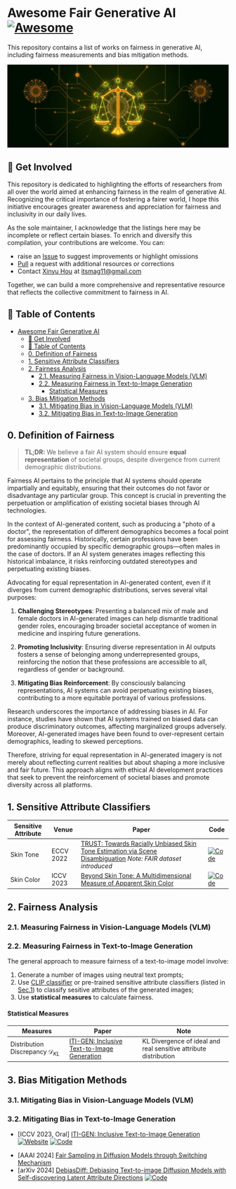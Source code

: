 # Awesome Fair Generative AI [![Awesome](https://cdn.rawgit.com/sindresorhus/awesome/d7305f38d29fed78fa85652e3a63e154dd8e8829/media/badge.svg)](https://github.com/sindresorhus/awesome)
This repository contains a list of works on fairness in generative AI, including fairness measurements and bias mitigation methods.

![overall_structure](./figures/image.webp)

## 🚀 Get Involved

This repository is dedicated to highlighting the efforts of researchers from all over the world aimed at enhancing fairness in the realm of generative AI. Recognizing the critical importance of fostering a fairer world, I hope this initiative encourages greater awareness and appreciation for fairness and inclusivity in our daily lives.​

As the sole maintainer, I acknowledge that the listings here may be incomplete or reflect certain biases. To enrich and diversify this compilation, your contributions are welcome. You can:​

- raise an [Issue](https://github.com/itsmag11/Awesome-Fair-Generative-AI/issues) to suggest improvements or highlight omissions
- [Pull](https://github.com/itsmag11/Awesome-Fair-Generative-AI/pulls) a request with additional resources or corrections
- Contact [Xinyu Hou](https://itsmag11.github.io/) at itsmag11@gmail.com

Together, we can build a more comprehensive and representative resource that reflects the collective commitment to fairness in AI.

## 📖 Table of Contents
- [Awesome Fair Generative AI ](#awesome-fair-generative-ai-)
  - [🚀 Get Involved](#-get-involved)
  - [📖 Table of Contents](#-table-of-contents)
  - [0. Definition of Fairness](#0-definition-of-fairness)
  - [1. Sensitive Attribute Classifiers](#1-sensitive-attribute-classifiers)
  - [2. Fairness Analysis](#2-fairness-analysis)
    - [2.1. Measuring Fairness in Vision-Language Models (VLM)](#21-measuring-fairness-in-vision-language-models-vlm)
    - [2.2. Measuring Fairness in Text-to-Image Generation](#22-measuring-fairness-in-text-to-image-generation)
      - [Statistical Measures](#statistical-measures)
  - [3. Bias Mitigation Methods](#3-bias-mitigation-methods)
    - [3.1. Mitigating Bias in Vision-Language Models (VLM)](#31-mitigating-bias-in-vision-language-models-vlm)
    - [3.2. Mitigating Bias in Text-to-Image Generation](#32-mitigating-bias-in-text-to-image-generation)

<a name="0."></a>
## 0. Definition of Fairness

> **TL;DR:** We believe a fair AI system should ensure **equal representation** of societal groups, despite divergence from current demographic distributions.

Fairness AI pertains to the principle that AI systems should operate impartially and equitably, ensuring that their outcomes do not favor or disadvantage any particular group. This concept is crucial in preventing the perpetuation or amplification of existing societal biases through AI technologies.

In the context of AI-generated content, such as producing a "photo of a doctor", the representation of different demographics becomes a focal point for assessing fairness. Historically, certain professions have been predominantly occupied by specific demographic groups—often males in the case of doctors. If an AI system generates images reflecting this historical imbalance, it risks reinforcing outdated stereotypes and perpetuating existing biases.

Advocating for equal representation in AI-generated content, even if it diverges from current demographic distributions, serves several vital purposes:

1. **Challenging Stereotypes**: Presenting a balanced mix of male and female doctors in AI-generated images can help dismantle traditional gender roles, encouraging broader societal acceptance of women in medicine and inspiring future generations.

2. **Promoting Inclusivity**: Ensuring diverse representation in AI outputs fosters a sense of belonging among underrepresented groups, reinforcing the notion that these professions are accessible to all, regardless of gender or background.

3. **Mitigating Bias Reinforcement**: By consciously balancing representations, AI systems can avoid perpetuating existing biases, contributing to a more equitable portrayal of various professions.

Research underscores the importance of addressing biases in AI. For instance, studies have shown that AI systems trained on biased data can produce discriminatory outcomes, affecting marginalized groups adversely. Moreover, AI-generated images have been found to over-represent certain demographics, leading to skewed perceptions.

Therefore, striving for equal representation in AI-generated imagery is not merely about reflecting current realities but about shaping a more inclusive and fair future. This approach aligns with ethical AI development practices that seek to prevent the reinforcement of societal biases and promote diversity across all platforms.

<a name="1."></a>
## 1. Sensitive Attribute Classifiers

| Sensitive Attribute | Venue | Paper | Code |
| -------- |  -------- |  ------- |  ------- |
| Skin Tone | ECCV 2022 | [TRUST: Towards Racially Unbiased Skin Tone Estimation via Scene Disambiguation](https://arxiv.org/abs/2205.03962) *Note: FAIR dataset introduced* | [![Code](https://img.shields.io/github/stars/HavenFeng/TRUST.svg?style=social&label=Official)](https://github.com/HavenFeng/TRUST) | 
| Skin Color | ICCV 2023 | [Beyond Skin Tone: A Multidimensional Measure of Apparent Skin Color](https://arxiv.org/abs/2309.05148) | [![Code](https://img.shields.io/github/stars/SonyResearch/apparent_skincolor.svg?style=social&label=Official)](https://github.com/SonyResearch/apparent_skincolor) |


<a name="2."></a>
## 2. Fairness Analysis

<a name="2.1."></a>
### 2.1. Measuring Fairness in Vision-Language Models (VLM)

<a name="2.2."></a>
### 2.2. Measuring Fairness in Text-to-Image Generation

The general approach to measure fairness of a text-to-image model involve: 
1. Generate a number of images using neutral text prompts;
2. Use [CLIP classifier](https://github.com/openai/CLIP) or pre-trained sensitive attribute classifiers (listed in [Sec.1](#1.)) to classify sesitive attributes of the generated images;
3. Use **statistical measures** to calculate fairness.

#### Statistical Measures

| Measures | Paper | Note |
| -------- |  -------- |  ------- |
| Distribution Discrepancy $\mathcal{D}_{KL}$ | [ITI-GEN: Inclusive Text-to-Image Generation](https://openaccess.thecvf.com/content/ICCV2023/html/Zhang_ITI-GEN_Inclusive_Text-to-Image_Generation_ICCV_2023_paper.html) | KL Divergence of ideal and real sensitive attribute distribution |


<a name="3."></a>
## 3. Bias Mitigation Methods

<a name="3.1."></a>
### 3.1. Mitigating Bias in Vision-Language Models (VLM)

<a name="3.2."></a>
### 3.2. Mitigating Bias in Text-to-Image Generation

+ [ICCV 2023, Oral] [ITI-GEN: Inclusive Text-to-Image Generation](https://openaccess.thecvf.com/content/ICCV2023/html/Zhang_ITI-GEN_Inclusive_Text-to-Image_Generation_ICCV_2023_paper.html) [![Website](https://img.shields.io/badge/Website-9cf)](https://czhang0528.github.io/iti-gen) [![Code](https://img.shields.io/github/stars/humansensinglab/ITI-GEN.svg?style=social&label=Official)](https://github.com/humansensinglab/ITI-GEN)
<!-- + [NeurIPS 2023] [](https://proceedings.neurips.cc/paper_files/paper/2023/hash/220165f9c7f51163b73c8c7fff578b4e-Abstract-Conference.html) -->
+ [AAAI 2024] [Fair Sampling in Diffusion Models through Switching Mechanism](https://arxiv.org/abs/2401.03140)
+ [arXiv 2024] [DebiasDiff: Debiasing Text-to-image Diffusion Models with Self-discovering Latent Attribute Directions](https://arxiv.org/abs/2412.18810) [![Code](https://img.shields.io/github/stars/leigest519/DebiasDiff.svg?style=social&label=Official)](https://github.com/leigest519/DebiasDiff)


